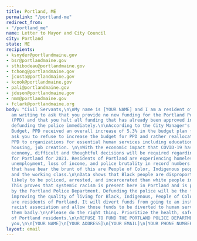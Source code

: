 ```yaml
---
title: Portland, ME
permalink: "/portland-me"
redirect_from:
- "/portland_me"
name: Letter to Mayor and City Council
city: Portland
state: ME
recipients:
- ksnyder@portlandmaine.gov
- bsr@portlandmaine.gov
- sthibodeau@portlandmaine.gov
- tchong@portlandmaine.gov
- jcosta@portlandmaine.gov
- kcook@portlandmaine.gov
- pali@portlandmaine.gov
- jduson@portlandmaine.gov
- nmm@portlandmaine.gov
- fclark@portlandmaine.org
body: "Civil Servants,\n\nMy name is [YOUR NAME] and I am a resident of [NEIGHBORHOOD/BOROUGH/CITY].\n\nI
  am writing to ask that you provide no new funding for the Portland Police Department
  (PPD) and that you halt all funding that has already been approved in order to begin
  defunding the police immediately.\n\nAccording to the City Manager's Recommended
  Budget, PPD received an overall increase of 5.3% in the budget plan for 2020. I
  ask you to refuse to increase the budget for PPD and rather reallocate funding for
  PPD to organizations for essential human services including education, social services,
  housing, job creation. \n\nWith the economic impact that COVID-19 has had on Portland’s
  economy, difficult and thoughtful decisions will be required regarding the budget
  for Portland for 2021. Residents of Portland are experiencing homelessness, illness,
  unemployment, loss of income, and police brutality in record numbers. The people
  that have bear the brunt of this are People of Color, Indigenous peoples, the poor,
  and the working class.\n\nData shows that Black people are disproportionately more
  likely to be policed, arrested, and incarcerated than white people in Portland.
  This proves that systemic racism is present here in Portland and is perpetuated
  by the Portland Police Department. Defunding the police will be the first step towards
  improving the quality of living for Black, Indigenous, People of Color (BIPOC) that
  are residents of Portland. It will divert funds from going to an institutionally
  racist association and allow those funds to be diverted to human services that need
  them badly.\n\nPlease do the right thing. Prioritize the health, safety and well-being
  of Portland residents.\n\nREFUSE TO FUND THE PORTLAND POLICE DEPARTMENT.\n\nThank
  you,\n\n[YOUR NAME]\n[YOUR ADDRESS]\n[YOUR EMAIL]\n[YOUR PHONE NUMBER]"
layout: email
---
```


